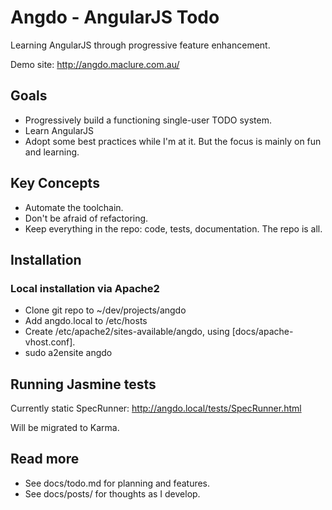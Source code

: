 # Angdo - AngularJS Todo

Learning AngularJS through progressive feature enhancement.

Demo site: http://angdo.maclure.com.au/

## Goals

* Progressively build a functioning single-user TODO system.
* Learn AngularJS
* Adopt some best practices while I'm at it. But the focus is mainly on fun and learning.

## Key Concepts

* Automate the toolchain.
* Don't be afraid of refactoring.
* Keep everything in the repo: code, tests, documentation. The repo is all.

## Installation

### Local installation via Apache2

* Clone git repo to ~/dev/projects/angdo
* Add angdo.local to /etc/hosts
* Create /etc/apache2/sites-available/angdo, using [docs/apache-vhost.conf].
* sudo a2ensite angdo

## Running Jasmine tests

Currently static SpecRunner: http://angdo.local/tests/SpecRunner.html

Will be migrated to Karma.

## Read more

* See docs/todo.md for planning and features.
* See docs/posts/ for thoughts as I develop.